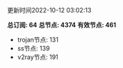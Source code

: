 更新时间2022-10-12 03:02:13

**总订阅: 64**
**总节点: 4374**
**有效节点: 461**
- trojan节点: 131
- ss节点: 139
- v2ray节点: 191
